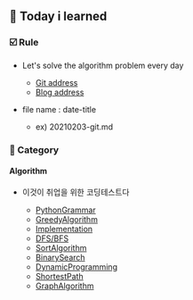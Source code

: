 ## :date: Today i learned

### :ballot_box_with_check: Rule


- Let's solve the algorithm problem every day 

    - [Git address](https://github.com/m1nnh/Solved-the-problem)
    - [Blog address](https://minhyeok-rithm.tistory.com/category/Algorithm)

- file name : date-title

    - ex) 20210203-git.md

### 📂 Category


#### Algorithm

- 이것이 취업을 위한 코딩테스트다

    - [PythonGrammar](https://github.com/m1nnh/TIL/blob/master/Algorithm/20210223-PythonGrammar.md)
    - [GreedyAlgorithm](https://github.com/m1nnh/TIL/blob/master/Algorithm/20210224-GreedyAlgorithm.md)
    - [Implementation](https://github.com/m1nnh/TIL/blob/master/Algorithm/20210225-Implementation.md)
    - [DFS/BFS](https://github.com/m1nnh/TIL/blob/master/Algorithm/20210225-DFS:BFS.md)
    - [SortAlgorithm](https://github.com/m1nnh/TIL/blob/master/Algorithm/20210226-Sort.md)
    - [BinarySearch](https://github.com/m1nnh/TIL/blob/master/Algorithm/20210227-BinarySearch.md)
    - [DynamicProgramming](https://github.com/m1nnh/TIL/blob/master/Algorithm/20210227-DynamicProgramming.md)
    - [ShortestPath](https://github.com/m1nnh/TIL/blob/master/Algorithm/20210228-ShortestPath.md)
    - [GraphAlgorithm](https://github.com/m1nnh/TIL/blob/master/Algorithm/20210228-GraphAlgorithm.md)
